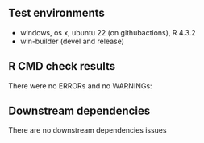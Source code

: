 ## Test environments
* windows, os x, ubuntu 22 (on githubactions), R 4.3.2
* win-builder (devel and release)

## R CMD check results
There were no ERRORs and no WARNINGs:

## Downstream dependencies
There are no downstream dependencies issues
